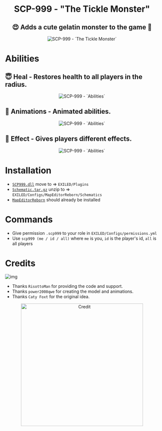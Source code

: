<h1 align="center"> SCP-999 - "The Tickle Monster"</h1>
<h2 align="center"> 😍 Adds a cute gelatin monster to the game 🥰</h2>
<p align="center">
  <img src="https://github.com/RisottoMan/SCP999/blob/main/Photos/Main1.png" alt="SCP-999 - `The Tickle Monster`">
</p>


# Abilities
## 😇 **Heal** - Restores health to all players in the radius.

<p align="center">
  <img src="https://github.com/RisottoMan/SCP-999/blob/main/Photos/Healing.gif" alt="SCP-999 - `Abilities`">
</p>

## 🫠 **Animations** - Animated abilities.

<p align="center">
  <img src="https://github.com/RisottoMan/SCP-999/blob/main/Photos/Anim.gif" alt="SCP-999 - `Abilities`">
</p>

## 👻 **Effect** - Gives players different effects.

<p align="center">
  <img src="https://github.com/RisottoMan/SCP-999/blob/main/Photos/Ability.png" alt="SCP-999 - `Abilities`">
</p>

# Installation
- [``SCP999.dll``](https://github.com/RisottoMan/SCP-999/releases/latest) move to => ``EXILED/Plugins``
- [``Schematic.tar.gz``](https://github.com/RisottoMan/SCP-999/releases/latest) unzip to => ``EXILED/Configs/MapEditorReborn/Schematics``
- [``MapEditorReborn``](https://github.com/Michal78900/MapEditorReborn) should already be installed

# Commands
- Give permission ``.scp999`` to your role in ``EXILED/Configs/permissions.yml``
- Use ``scp999 (me / id / all)`` where `me` is you, `id` is the player's id, `all` is all players

# Credits
 ![img](https://img.shields.io/github/downloads/RisottoMan/SCP-999/total.svg)
- Thanks ``RisottoMan`` for providing the code and support.
- Thanks ``power2008qwe`` for creating the model and animations.
- Thanks ``Caty Foxt`` for the original idea.
<p align="center">
  <img width="400" src="https://github.com/RisottoMan/SCP-999/blob/main/Photos/Credit.png" alt="Credit">
</p>

